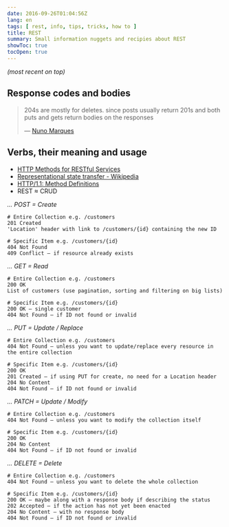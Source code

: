 ```yaml
---
date: 2016-09-26T01:04:56Z
lang: en
tags: [ rest, info, tips, tricks, how to ]
title: REST
summary: Small information nuggets and recipies about REST
showToc: true
tocOpen: true
---
```


*(most recent on top)*

## Response codes and bodies

> 204s are mostly for deletes. since posts usually return 201s and both puts and gets return bodies on the responses
>
> — [Nuno Marques](https://equalexperts.slack.com/team/nmarques)

## Verbs, their meaning and usage

* [HTTP Methods for RESTful Services](http://www.restapitutorial.com/lessons/httpmethods.html)
* [Representational state transfer - Wikipedia](https://en.wikipedia.org/wiki/Representational_state_transfer#Example)
* [HTTP/1.1: Method Definitions](https://www.w3.org/Protocols/rfc2616/rfc2616-sec9.html)
* REST ≈ CRUD

*… POST = Create*

```shell
# Entire Collection e.g. /customers
201 Created
'Location' header with link to /customers/{id} containing the new ID
```

```shell
# Specific Item e.g. /customers/{id}
404 Not Found
409 Conflict — if resource already exists
```

*… GET = Read*

```shell
# Entire Collection e.g. /customers
200 OK
List of customers (use pagination, sorting and filtering on big lists)
```

```shell
# Specific Item e.g. /customers/{id}
200 OK — single customer
404 Not Found — if ID not found or invalid
```

*… PUT = Update / Replace*

```shell
# Entire Collection e.g. /customers
404 Not Found — unless you want to update/replace every resource in the entire collection
```

```shell
# Specific Item e.g. /customers/{id}
200 OK
201 Created — if using PUT for create, no need for a Location header
204 No Content
404 Not Found — if ID not found or invalid
```

*… PATCH = Update / Modify*

```shell
# Entire Collection e.g. /customers
404 Not Found — unless you want to modify the collection itself
```

```shell
# Specific Item e.g. /customers/{id}
200 OK
204 No Content
404 Not Found — if ID not found or invalid
```

*… DELETE = Delete*

```shell
# Entire Collection e.g. /customers
404 Not Found — unless you want to delete the whole collection
```

```shell
# Specific Item e.g. /customers/{id}
200 OK — maybe along with a response body if describing the status
202 Accepted — if the action has not yet been enacted
204 No Content — with no response body
404 Not Found — if ID not found or invalid
```
